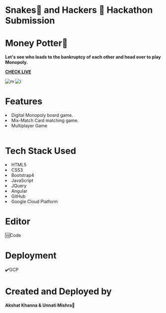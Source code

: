 # Snakes🐍 and Hackers 🎲 Hackathon Submission

# Money Potter🎩

<b>Let's see who leads to the bankruptcy of each other and head over to play Monopoly.</b>
<br>

<b><a href="https://moneypotter.uc.r.appspot.com/">CHECK LIVE</a></b>
<br>



<img src="https://i.ibb.co/C5546YL/m.png" alt="m" border="0">
<img src="https://i.ibb.co/vYBZTN1/i.png" alt="i" border="0">
<br>

<h1>Features</h1>
<li>Digital Monopoly board game.</li>
<li>Mix-Match Card matching game.</li>
<li>Multiplayer Game</li>


<br>

<h1>Tech Stack Used</h1>
<li>HTML5</li>
<li>CSS3</li>
<li>Bootstrap4</li>
<li>JavaScript</li>
<li>JQuery</li>
<li>Angular</li>
<li>GitHub</li>
<li>Google Cloud Platform</li>



<h1>Editor</h1>
🆚Code

<h1>Deployment</h1>✔️GCP

<h1>Created and Deployed by</h1>
  <b>Akshat Khanna & Unnati Mishra🙎</b>
  <br><br>

